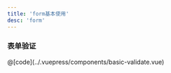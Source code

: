 ```yaml
---
title: 'form基本使用'
desc: 'form'
---
```


### 表单验证

<code-contain compName="BasicValidate" link="https://codesandbox.io/s/biaodanyanzheng-er1t1?fontsize=14">  
@[code](../.vuepress/components/basic-validate.vue)
</code-contain>
